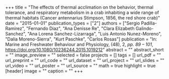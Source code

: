 +++
title = "The effects of thermal acclimation on the behavior, thermal tolerance, and respiratory metabolism in a crab inhabiting a wide range of thermal habitats (Cancer antennarius Stimpson, 1856, the red shore crab)"
date = "2015-01-01"
publication_types = ["2"]
authors = ["Sergio Padilla-Ramirez", "Fernando Diaz", "Ana Denisse Re", "Clara Elizabeth Galindo-Sanchez", "Ana Lorena Sanchez-Lizarraga", "Luis Antonio Nunez-Moreno", "Dalia Moreno-Sierra", "Kurt Paschke", "Carlos Rosas"]
publication = "In: Marine and Freshwater Behaviour and Physiology, (48), 2, _pp. 89 – 101_, https://doi.org/10.1080/10236244.2015.1019212"
abstract = ""
abstract_short = ""
image_preview = ""
selected = false
projects = []
tags = []
url_pdf = ""
url_preprint = ""
url_code = ""
url_dataset = ""
url_project = ""
url_slides = ""
url_video = ""
url_poster = ""
url_source = ""
math = true
highlight = true
[header]
image = ""
caption = ""
+++
